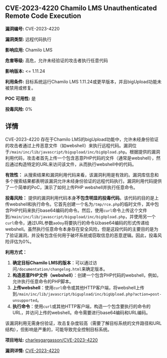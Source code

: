 ## CVE-2023-4220 Chamilo LMS Unauthenticated Remote Code Execution

**漏洞编号:** CVE-2023-4220

**漏洞类型:** 远程代码执行

**影响应用:** Chamilo LMS

**危害等级:** 高危，允许未经验证的攻击者执行任意代码

**影响版本:** <= 1.11.24

**利用条件:** 目标系统运行Chamilo LMS 1.11.24或更早版本，并且bigUpload功能未被禁用或修复。

**POC 可用性:** 是

**投毒风险:** 0%

## 详情

CVE-2023-4220 存在于Chamilo LMS的bigUpload功能中，允许未经身份验证的攻击者通过上传恶意文件（如webshell）来执行远程代码。漏洞位于`/main/inc/lib/javascript/bigupload/inc/bigUpload.php`。根据提供的漏洞利用代码，攻击者首先上传一个包含恶意PHP代码的文件（通常是webshell），然后通过构造特定的URL来访问该文件，从而执行webshell中的代码。

**有效性：**
从搜索结果和漏洞利用代码来看，该漏洞利用是有效的。漏洞库信息和多个搜索结果都表明该漏洞允许未经身份验证的远程代码执行。漏洞利用代码提供了一个简单的PoC，演示了如何上传PHP webshell并执行任意命令。

**投毒风险：**
提供的漏洞利用代码本身**不包含明显的投毒代码**。该代码的目的是上传webshell和执行命令。它首先创建一个名为`/tmp/rce.php`的临时文件，其中包含PHP代码来执行base64编码的命令。然后，使用`curl`命令上传这个文件到`/main/inc/lib/javascript/bigupload/inc/bigUpload.php`，并使用另一个`curl`命令，通过URL参数`aoOoy`将要执行的命令以base64编码的形式传递给webshell。虽然执行任意命令本身存在安全风险，但是这段代码的主要目的是为了验证漏洞，并没有包含任何用于破坏系统或窃取信息的恶意逻辑。因此，投毒风险评估为0%。

**利用方式：**
1.  **确定目标Chamilo LMS的版本**：可以通过访问`/documentation/changelog.html`来确定版本。
2.  **构造恶意PHP文件（webshell）**：创建一个包含PHP代码的webshell，例如，允许执行任意命令的PHP脚本。
3.  **上传webshell**：使用`curl`命令或其他HTTP客户端，将webshell上传到`/main/inc/lib/javascript/bigupload/inc/bigUpload.php?action=post-unsupported`。
4.  **执行命令**：使用`curl`或其他HTTP客户端，构造一个包含要执行的命令的URL，并访问上传的webshell。命令需要进行base64编码和URL编码。

该漏洞利用无需身份验证，攻击复杂度较高（需要了解目标系统的文件路径和URL结构），但影响是严重的，可能导致完全控制目标系统。

**项目地址:** [charlesgargasson/CVE-2023-4220](https://github.com/charlesgargasson/CVE-2023-4220)

**漏洞详情:** [CVE-2023-4220](https://nvd.nist.gov/vuln/detail/CVE-2023-4220)